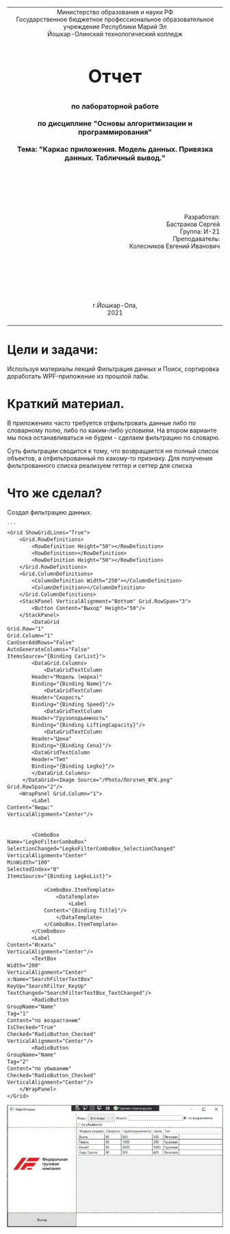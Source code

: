 <table style="width: 100%;">
  <tr>
    <td style="text-align: center; border: none;">
    Министерство образования и науки РФ<br>
Государственное бюджетное профессиональное образовательное учреждение Республики Марий Эл<br>
Йошкар-Олинский технологический колледж
</td>
  </tr>
  <tr>
    <td style="text-align: center; border: none; height: 15em;">
    <h2 style="font-size:3em;">Отчет</h2>
      <h3>по лабораторной работе<br><br> по дисциплине "Основы алгоритмизации и программирования"<br><br> Тема:<b> "Каркас приложения. Модель данных. Привязка данных. Табличный вывод."<b> </h3></td>
  </tr>
  <tr>
    <br><br><td style="text-align: right; border: none; height: 20em;">
      Разработал:<br/>
      Бастраков Сергей <br>
      Группа: И-21<br>
      Преподаватель:<br>
      Колесников Евгений Иванович
    </td>
  </tr>
  <tr>
    <td style="text-align: center; border: none; height: 5em;">
    г.Йошкар-Ола,<br> 2021</td>
  </tr>
</table>

<div style="page-break-after: always;"></div>

# Цели и задачи:

Используя материалы лекций Фильтрация данных и Поиск, сортировка доработать WPF-приложение из прошлой лабы.
 # Краткий материал.

В приложениях часто требуется отфильтровать данные либо по словарному полю, либо по каким-либо условиям. На втором варианте мы пока останавливаться не будем - сделаем фильтрацию по словарю.

Суть фильтрации сводится к тому, что возвращается не полный список объектов, а отфильтрованный по какому-то признаку. Для получения фильтрованного списка реализуем геттер и сеттер для списка

# Что же сделал?  

Создал фильтрацию данных.
     
    ```
    <Grid ShowGridLines="True">
        <Grid.RowDefinitions>
            <RowDefinition Height="50"></RowDefinition>
            <RowDefinition></RowDefinition>
            <RowDefinition Height="50"></RowDefinition>
        </Grid.RowDefinitions>
        <Grid.ColumnDefinitions>
            <ColumnDefinition Width="250"></ColumnDefinition>
            <ColumnDefinition></ColumnDefinition>
        </Grid.ColumnDefinitions>
        <StackPanel VerticalAlignment="Bottom" Grid.RowSpan="3">
            <Button Content="Выход" Height="50"/>
        </StackPanel>
            <DataGrid
    Grid.Row="1"
    Grid.Column="1"
    CanUserAddRows="False"
    AutoGenerateColumns="False"
    ItemsSource="{Binding CarList}">
            <DataGrid.Columns>
                <DataGridTextColumn
            Header="Модель (марка)"
            Binding="{Binding Name}"/>
                <DataGridTextColumn
            Header="Скорость"
            Binding="{Binding Speed}"/>
                <DataGridTextColumn
            Header="Грузоподъемность"
            Binding="{Binding LiftingCapacity}"/>
                <DataGridTextColumn
            Header="Цена"
            Binding="{Binding Cena}"/>
            <DataGridTextColumn
            Header="Тип"
            Binding="{Binding Legko}"/>
            </DataGrid.Columns>
         </DataGrid><Image Source="/Photo/Логотип_ФГК.png" Grid.RowSpan="2"/>
        <WrapPanel Grid.Column="1">
            <Label 
    Content="Виды:"
    VerticalAlignment="Center"/>
            

            <ComboBox
    Name="LegkoFilterComboBox"
    SelectionChanged="LegkoFilterComboBox_SelectionChanged"
    VerticalAlignment="Center"
    MinWidth="100"
    SelectedIndex="0"
    ItemsSource="{Binding LegkoList}">

                <ComboBox.ItemTemplate>
                    <DataTemplate>
                        <Label 
                Content="{Binding Title}"/>
                    </DataTemplate>
                </ComboBox.ItemTemplate>
            </ComboBox>
            <Label 
    Content="Искать" 
    VerticalAlignment="Center"/>
            <TextBox
    Width="200"
    VerticalAlignment="Center"
    x:Name="SearchFilterTextBox" 
    KeyUp="SearchFilter_KeyUp" TextChanged="SearchFilterTextBox_TextChanged"/>
            <RadioButton
    GroupName="Name"
    Tag="1"
    Content="по возрастанию"
    IsChecked="True" 
    Checked="RadioButton_Checked"
    VerticalAlignment="Center"/>
            <RadioButton
    GroupName="Name"
    Tag="2"
    Content="по убыванию"
    Checked="RadioButton_Checked"
    VerticalAlignment="Center"/>
        </WrapPanel>
    </Grid>


![](./Lab8_3.jpg)
